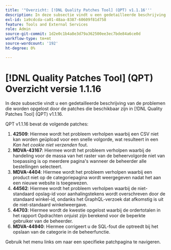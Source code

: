 ```yaml
---
title: '"Overzicht: [!DNL Quality Patches Tool] (QPT) v1.1.16'''
description: In deze subsectie vindt u een gedetailleerde beschrijving van de problemen die worden opgelost door de patches die beschikbaar zijn in [!DNL Quality Patches Tool] (QPT) v1.1.16.
exl-id: 1a9cdcda-ca01-48aa-8387-60609f81d758
feature: Tools and External Services
role: Admin
source-git-commit: 1d2e0c1b4a8e3d79a362500ee3ec7bde84a6ce0d
workflow-type: tm+mt
source-wordcount: '192'
ht-degree: 0%

---
```


# [!DNL Quality Patches Tool] (QPT) Overzicht versie 1.1.16

In deze subsectie vindt u een gedetailleerde beschrijving van de problemen die worden opgelost door de patches die beschikbaar zijn in [!DNL Quality Patches Tool] (QPT) v1.1.16.

QPT v1.1.16 bevat de volgende patches:

1. **42509**: Hiermee wordt het probleem verholpen waarbij een CSV niet kan worden geüpload voor een snelle volgorde, wat resulteert in een *Kan het cookie niet verzenden* fout.
1. **MDVA-43167**: Hiermee wordt het probleem verholpen waarbij de handeling voor de massa van het raster van de beheervolgorde niet van toepassing is op meerdere pagina&#39;s wanneer de beheerder alle bestellingen selecteert.
1. **MDVA-4404**: Hiermee wordt het probleem verholpen waarbij een product niet op de categoriepagina wordt weergegeven nadat het aan een nieuwe website is toegewezen.
1. **44562**: Hiermee wordt het probleem verholpen waarbij de niet-standaard opslag-id voor aanhalingstekens wordt overschreven door de standaard winkel-id, ondanks het GraphQL-verzoek dat afkomstig is uit de niet-standaard winkelweergave.
1. **44703**: Hiermee wordt de kwestie opgelost waarbij de ordertotalen in het rapport Opdrachten onjuist zijn berekend voor de beperkte gebruiker van de beheerder.
1. **MDVA-44940**: Hiermee corrigeert u de SQL-fout die optreedt bij het opslaan van de categorie in de beheerfunctie.

Gebruik het menu links om naar een specifieke patchpagina te navigeren.

